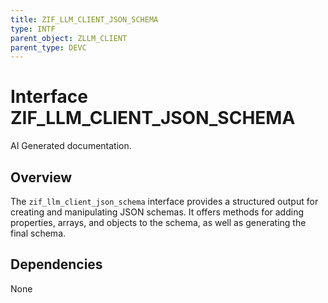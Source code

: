 ```yaml
---
title: ZIF_LLM_CLIENT_JSON_SCHEMA
type: INTF
parent_object: ZLLM_CLIENT
parent_type: DEVC
---
```


# Interface ZIF_LLM_CLIENT_JSON_SCHEMA

AI Generated documentation.
## Overview
The `zif_llm_client_json_schema` interface provides a structured output for creating and manipulating JSON schemas. It offers methods for adding properties, arrays, and objects to the schema, as well as generating the final schema.

## Dependencies
None

